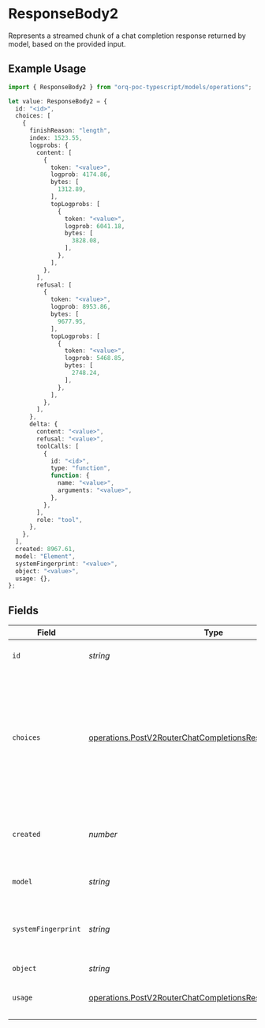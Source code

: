 # ResponseBody2

Represents a streamed chunk of a chat completion response returned by model, based on the provided input.

## Example Usage

```typescript
import { ResponseBody2 } from "orq-poc-typescript/models/operations";

let value: ResponseBody2 = {
  id: "<id>",
  choices: [
    {
      finishReason: "length",
      index: 1523.55,
      logprobs: {
        content: [
          {
            token: "<value>",
            logprob: 4174.86,
            bytes: [
              1312.89,
            ],
            topLogprobs: [
              {
                token: "<value>",
                logprob: 6041.18,
                bytes: [
                  3828.08,
                ],
              },
            ],
          },
        ],
        refusal: [
          {
            token: "<value>",
            logprob: 8953.86,
            bytes: [
              9677.95,
            ],
            topLogprobs: [
              {
                token: "<value>",
                logprob: 5468.85,
                bytes: [
                  2748.24,
                ],
              },
            ],
          },
        ],
      },
      delta: {
        content: "<value>",
        refusal: "<value>",
        toolCalls: [
          {
            id: "<id>",
            type: "function",
            function: {
              name: "<value>",
              arguments: "<value>",
            },
          },
        ],
        role: "tool",
      },
    },
  ],
  created: 8967.61,
  model: "Element",
  systemFingerprint: "<value>",
  object: "<value>",
  usage: {},
};
```

## Fields

| Field                                                                                                                                                                                  | Type                                                                                                                                                                                   | Required                                                                                                                                                                               | Description                                                                                                                                                                            |
| -------------------------------------------------------------------------------------------------------------------------------------------------------------------------------------- | -------------------------------------------------------------------------------------------------------------------------------------------------------------------------------------- | -------------------------------------------------------------------------------------------------------------------------------------------------------------------------------------- | -------------------------------------------------------------------------------------------------------------------------------------------------------------------------------------- |
| `id`                                                                                                                                                                                   | *string*                                                                                                                                                                               | :heavy_check_mark:                                                                                                                                                                     | A unique identifier for the chat completion.                                                                                                                                           |
| `choices`                                                                                                                                                                              | [operations.PostV2RouterChatCompletionsResponseBodyChoices](../../models/operations/postv2routerchatcompletionsresponsebodychoices.md)[]                                               | :heavy_check_mark:                                                                                                                                                                     | A list of chat completion choices. Can contain more than one elements if n is greater than 1. Can also be empty for the last chunk if you set stream_options: {"include_usage": true}. |
| `created`                                                                                                                                                                              | *number*                                                                                                                                                                               | :heavy_check_mark:                                                                                                                                                                     | The Unix timestamp (in seconds) of when the chat completion was created.                                                                                                               |
| `model`                                                                                                                                                                                | *string*                                                                                                                                                                               | :heavy_check_mark:                                                                                                                                                                     | The model used for the chat completion.                                                                                                                                                |
| `systemFingerprint`                                                                                                                                                                    | *string*                                                                                                                                                                               | :heavy_check_mark:                                                                                                                                                                     | This fingerprint represents the backend configuration that the model runs with.                                                                                                        |
| `object`                                                                                                                                                                               | *string*                                                                                                                                                                               | :heavy_check_mark:                                                                                                                                                                     | The object type                                                                                                                                                                        |
| `usage`                                                                                                                                                                                | [operations.PostV2RouterChatCompletionsResponseBodyUsage](../../models/operations/postv2routerchatcompletionsresponsebodyusage.md)                                                     | :heavy_check_mark:                                                                                                                                                                     | Usage statistics for the completion request.                                                                                                                                           |